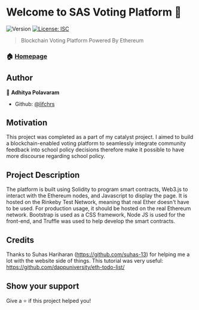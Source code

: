 # Welcome to SAS Voting Platform 👋
![Version](https://img.shields.io/badge/version-1.0.0-blue.svg?cacheSeconds=2592000)
[![License: ISC](https://img.shields.io/badge/License-ISC-yellow.svg)](#)

> Blockchain Voting Platform Powered By Ethereum

### 🏠 [Homepage](http://lifchrs.github.io/SAS-Catalyst-Voting-Platform)


## Author

👤 **Adhitya Polavaram**

* Github: [@lifchrs](https://github.com/lifchrs)

## Motivation
This project was completed as a part of my catalyst project. I aimed to build a blockchain-enabled voting platform to seamlessly integrate community feedback into school policy decisions therefore make it possible to have more discourse regarding school policy.

## Project Description
The platform is built using Solidity to program smart contracts, Web3.js to interact with the Ethereum nodes, and Javascript to display the page. It is hosted on the Rinkeby Test Network, meaning that real Ether doesn't have to be used. For production usage, it should be hosted on the real Ethereum network. Bootstrap is used as a CSS framework, Node JS is used for the front-end, and Truffle was used to help develop the smart contracts.

## Credits
Thanks to Suhas Hariharan (https://github.com/suhas-13) for helping me a lot with the website side of things.
This tutorial was very useful: https://github.com/dappuniversity/eth-todo-list/


## Show your support

Give a ⭐️ if this project helped you!

